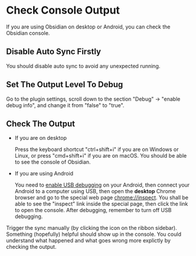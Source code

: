 # Check Console Output

If you are using Obsidian on desktop or Android, you can check the Obsidian console.

## Disable Auto Sync Firstly

You should disable auto sync to avoid any unexpected running.

## Set The Output Level To Debug

Go to the plugin settings, scroll down to the section "Debug" -> "enable debug info", and change it from "false" to "true".

## Check The Output

- If you are on desktop

  Press the keyboard shortcut "ctrl+shift+i" if you are on Windows or Linux, or press "cmd+shift+i" if you are on macOS. You should be able to see the console of Obsidian.

- If you are using Android

  You need to [enable USB debugging](https://developer.android.com/studio/debug/dev-options#enable) on your Android, then connect your Android to a computer using USB, then open the **desktop** Chrome browser and go to the special web page <chrome://inspect>. You shall be able to see the "inspect" link inside the special page, then click the link to open the console. After debugging, remember to turn off USB debugging.

Trigger the sync manually (by clicking the icon on the ribbon sidebar). Something (hopefully) helpful should show up in the console. You could understand what happened and what goes wrong more explictly by checking the output.
